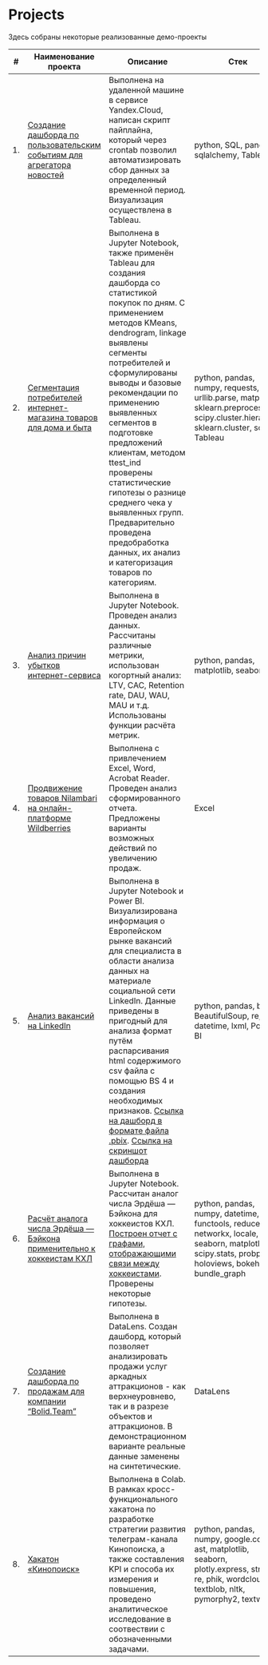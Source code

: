 # Projects
Здесь собраны некоторые реализованные демо-проекты

| #    | Наименование проекта                | Описание                                                     | Стек                                                         |
| ---- | ------------------------------------------------------------ | ------------------------------------------------------------ | ------------------------------------------------------------ |
| 1.   | [Создание дашборда по пользовательским событиям для агрегатора новостей](https://github.com/Andiva-1/Projects/blob/main/Dashboard/dashboard.ipynb) | Выполнена на удаленной машине в сервисе Yandex.Cloud, написан скрипт пайплайна, который через crontab позволил автоматизировать сбор данных за определенный временной период. Визуализация осуществлена в Tableau. | python, SQL, pandas, sqlalchemy, Tableau |
| 2.   | [Сегментация потребителей интернет-магазина товаров для дома и быта](https://github.com/Andiva-1/Projects/blob/main/Consumers_segmentation/Consumers_segmentation.ipynb) | Выполнена в Jupyter Notebook, также применён Tableau для создания дашборда со статистикой покупок по дням. С применением методов KMeans, dendrogram, linkage выявлены сегменты потребителей и сформулированы выводы и базовые рекомендации по применению выявленных сегментов в подготовке предложений клиентам, методом ttest_ind проверены статистические гипотезы о разнице среднего чека у выявленных групп. Предварительно проведена предобработка данных, их анализ и категоризация товаров по категориям. | python, pandas, numpy, requests, urllib.parse, matplotlib, sklearn.preprocessing, scipy.cluster.hierarchy, sklearn.cluster, scipy, Tableau |
| 3.   | [Анализ причин убытков интернет-сервиса](https://github.com/Andiva-1/Projects/blob/main/Business_indicators/Business_indicators.ipynb) |  Выполнена в Jupyter Notebook. Проведен анализ данных. Рассчитаны различные метрики, использован когортный анализ: LTV, CAC, Retention rate, DAU, WAU, MAU и т.д. Использованы функции расчёта метрик. | python, pandas, matplotlib, seaborn |
| 4.   | [Продвижение товаров Nilambari на онлайн-платформе Wildberries](Nilambari_analisis/README.md) | Выполнена с привлечением Excel, Word, Acrobat Reader. Проведен анализ сформированного отчета. Предложены варианты возможных действий по увеличению продаж. | Excel |
| 5.   | [Анализ вакансий на LinkedIn](LinkedIn/LinkedIn.ipynb) | Выполнена в Jupyter Notebook и Power BI. Визуализирована информация о Европейском рынке вакансий для специалиста в области анализа данных на материале социальной сети LinkedIn. Данные приведены в пригодный для анализа формат путём распарсивания html содержимого csv файла с помощью BS 4 и создания необходимых признаков. [Ссылка на дашборд в формате файла .pbix](LinkedIn/dashboard_linkedIn.pbix). [Ссылка на скриншот дашборда](LinkedIn/README.md) | python, pandas, bs4, BeautifulSoup, re, datetime, lxml, Power BI |
| 6.   | [Расчёт аналога числа Эрдёша — Бэйкона применительно к хоккеистам КХЛ](/Lemtyugov/Lemtyugov.ipynb) | Выполнена в Jupyter Notebook. Рассчитан аналог числа Эрдёша — Бэйкона для хоккеистов КХЛ. [Построен отчет с графами, отображающими связи между хоккеистами](/Lemtyugov/Visualization_and_General_Findings.md). Проверены некоторые гипотезы. | python, pandas, numpy, datetime, functools, reduce, networkx, locale, phik, seaborn, matplotlib, scipy.stats, probplot, holoviews, bokeh.io, bundle_graph |
| 7.   | [Cоздание дашборда по продажам для компании “Bolid.Team”](https://datalens.yandex/did7afoqzuck2) | Выполнена в DataLens. Cоздан дашборд, который позволяет анализировать продажи услуг аркадных аттракционов - как верхнеуровнево, так и в разрезе объектов и аттракционов. В демонстрационном варианте реальные данные заменены на синтетические. | DataLens
| 8.   | [Хакатон «Кинопоиск»](Hackathon_kinopoisk/KinoPoisk.ipynb) | Выполнена в Colab. В рамках кросс-функционального хакатона по разработке стратегии развития телеграм-канала Кинопоиска, а также составления KPI и способа их измерения и повышения, проведено аналитическое исследование в соотвествии с обозначенными задачами. | python, pandas, numpy, google.colab, ast, matplotlib, seaborn, plotly.express, string, re, phik, wordcloud, textblob, nltk, pymorphy2, textwrap
